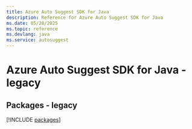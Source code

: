 ```yaml
---
title: Azure Auto Suggest SDK for Java
description: Reference for Azure Auto Suggest SDK for Java
ms.date: 05/28/2025
ms.topic: reference
ms.devlang: java
ms.service: autosuggest
---
```

# Azure Auto Suggest SDK for Java - legacy
## Packages - legacy
[!INCLUDE [packages](auto-suggest-index.md)]